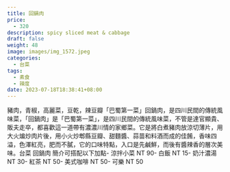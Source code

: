 ```yaml
---
title: 回鍋肉
price:
  - 320
description: spicy sliced meat & cabbage
draft: false
weight: 48
image: images/img_1572.jpeg
categories:
  - 台菜
tags:
  - 素食
  - 辣度
date: 2023-07-18T18:38:41+08:00
---
```

豬肉，青椒，高麗菜，豆乾，辣豆瓣「巴蜀第一菜」回鍋肉，是四川民間的傳統風味菜，「回鍋肉」是「巴蜀第一菜」，是四川民間的傳統風味菜，不管是達官顯貴、販夫走卒，都喜歡這一道帶有濃濃川情的家鄉菜。它是將白煮豬肉放涼切薄片，用大火煸炒肉片後，用小火炒郫縣豆瓣、甜麵醬、蒜苗和料酒而成的佳餚，香味四溢，色澤紅亮，肥而不膩，它的口味特點，入口是先鹹鮮，而後有醬辣香的層次美味。台菜 回鍋肉 簡介可搭配以下加點- 涼拌小菜  NT 90- 白飯 NT 15- 奶汁濃湯 NT 30- 紅茶  NT 50- 美式咖啡 NT 50- 可樂 NT 50